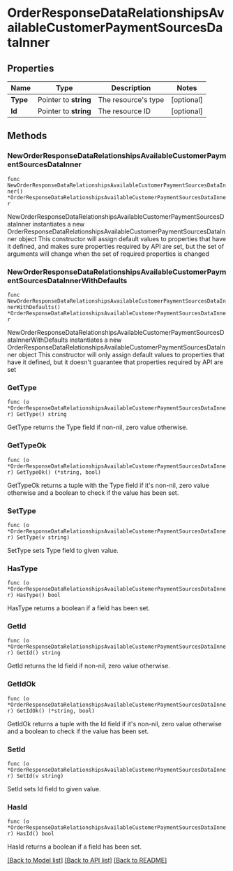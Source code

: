 # OrderResponseDataRelationshipsAvailableCustomerPaymentSourcesDataInner

## Properties

Name | Type | Description | Notes
------------ | ------------- | ------------- | -------------
**Type** | Pointer to **string** | The resource&#39;s type | [optional] 
**Id** | Pointer to **string** | The resource ID | [optional] 

## Methods

### NewOrderResponseDataRelationshipsAvailableCustomerPaymentSourcesDataInner

`func NewOrderResponseDataRelationshipsAvailableCustomerPaymentSourcesDataInner() *OrderResponseDataRelationshipsAvailableCustomerPaymentSourcesDataInner`

NewOrderResponseDataRelationshipsAvailableCustomerPaymentSourcesDataInner instantiates a new OrderResponseDataRelationshipsAvailableCustomerPaymentSourcesDataInner object
This constructor will assign default values to properties that have it defined,
and makes sure properties required by API are set, but the set of arguments
will change when the set of required properties is changed

### NewOrderResponseDataRelationshipsAvailableCustomerPaymentSourcesDataInnerWithDefaults

`func NewOrderResponseDataRelationshipsAvailableCustomerPaymentSourcesDataInnerWithDefaults() *OrderResponseDataRelationshipsAvailableCustomerPaymentSourcesDataInner`

NewOrderResponseDataRelationshipsAvailableCustomerPaymentSourcesDataInnerWithDefaults instantiates a new OrderResponseDataRelationshipsAvailableCustomerPaymentSourcesDataInner object
This constructor will only assign default values to properties that have it defined,
but it doesn't guarantee that properties required by API are set

### GetType

`func (o *OrderResponseDataRelationshipsAvailableCustomerPaymentSourcesDataInner) GetType() string`

GetType returns the Type field if non-nil, zero value otherwise.

### GetTypeOk

`func (o *OrderResponseDataRelationshipsAvailableCustomerPaymentSourcesDataInner) GetTypeOk() (*string, bool)`

GetTypeOk returns a tuple with the Type field if it's non-nil, zero value otherwise
and a boolean to check if the value has been set.

### SetType

`func (o *OrderResponseDataRelationshipsAvailableCustomerPaymentSourcesDataInner) SetType(v string)`

SetType sets Type field to given value.

### HasType

`func (o *OrderResponseDataRelationshipsAvailableCustomerPaymentSourcesDataInner) HasType() bool`

HasType returns a boolean if a field has been set.

### GetId

`func (o *OrderResponseDataRelationshipsAvailableCustomerPaymentSourcesDataInner) GetId() string`

GetId returns the Id field if non-nil, zero value otherwise.

### GetIdOk

`func (o *OrderResponseDataRelationshipsAvailableCustomerPaymentSourcesDataInner) GetIdOk() (*string, bool)`

GetIdOk returns a tuple with the Id field if it's non-nil, zero value otherwise
and a boolean to check if the value has been set.

### SetId

`func (o *OrderResponseDataRelationshipsAvailableCustomerPaymentSourcesDataInner) SetId(v string)`

SetId sets Id field to given value.

### HasId

`func (o *OrderResponseDataRelationshipsAvailableCustomerPaymentSourcesDataInner) HasId() bool`

HasId returns a boolean if a field has been set.


[[Back to Model list]](../README.md#documentation-for-models) [[Back to API list]](../README.md#documentation-for-api-endpoints) [[Back to README]](../README.md)


